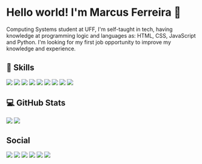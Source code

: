 # Hello world! I'm Marcus Ferreira 👋

Computing Systems student at UFF, I'm self-taught in tech, having knowledge at programming logic and languages as: HTML, CSS, JavaScript and Python. I'm looking for my first job opportunity to improve my knowledge and experience.

## 🔧 Skills

![](https://img.shields.io/badge/HTML-red?style=for-the-badge&logo=html5&logoColor=white)
![](https://img.shields.io/badge/CSS-blue?style=for-the-badge&logo=css3&logoColor=white)
![](https://img.shields.io/badge/Sass/SCSS-purple?style=for-the-badge&logo=sass&logoColor=white)
![](https://img.shields.io/badge/JavaScript-yellow?style=for-the-badge&logo=javascript&logoColor=white)
![](https://img.shields.io/badge/Node.js-darkgreen?style=for-the-badge&logo=nodedotjs&logoColor=white)
![](https://img.shields.io/badge/MySQL-blue?style=for-the-badge&logo=mysql&logoColor=white)
![](https://img.shields.io/badge/MongoDB-darkgreen?style=for-the-badge&logo=mongodb&logoColor=white)
![](https://img.shields.io/badge/Git-red?style=for-the-badge&logo=git&logoColor=white)
![](https://img.shields.io/badge/GitHub-black?style=for-the-badge&logo=github&logoColor=white)

## 💻 GitHub Stats

![](https://github-readme-stats.vercel.app/api?username=marcus-ferreira&show_icons=true&theme=vue-dark)
![](https://github-readme-stats.vercel.app/api/top-langs/?username=marcus-ferreira&layout=compact&theme=vue-dark)

## Social

[![](https://img.shields.io/badge/Website-red?style=for-the-badge)](https://marcus-ferreira.github.io)
[![](https://img.shields.io/badge/LinkedIn-blue?style=for-the-badge&logo=linkedin&logoColor=white)](https://www.linkedin.com/in/emarcusferreira/)
[![](https://img.shields.io/badge/CodePen-black?style=for-the-badge&logo=codepen&logoColor=white)](https://codepen.io/marcusferreira)
[![](https://img.shields.io/badge/CodeSandbox-black?style=for-the-badge&logo=codesandbox&logoColor=white)](https://codesandbox.io/u/marcus-ferreira)
[![](https://img.shields.io/badge/Itch.io-red?style=for-the-badge&logo=itchdotio&logoColor=white)](https://marcusferreira.itch.io)
[![](https://img.shields.io/badge/Mail-red?style=for-the-badge&logo=gmail&logoColor=white)](mailto:mv.ferreirapinto@gmail.com)
